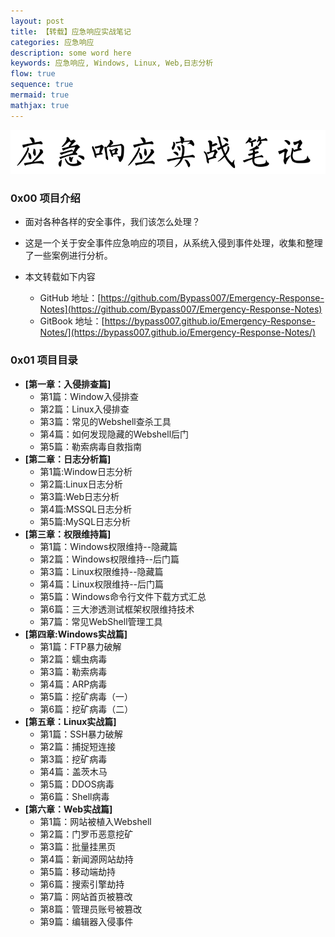 ```yaml
---
layout: post
title: 【转载】应急响应实战笔记
categories: 应急响应
description: some word here
keywords: 应急响应, Windows, Linux, Web,日志分析
flow: true
sequence: true
mermaid: true
mathjax: true
---
```


![img](/images/posts/2021-09-30-Emergency-Response-Notes.assets/sum-title.png)

### 0x00 项目介绍

- 面对各种各样的安全事件，我们该怎么处理？

- 这是一个关于安全事件应急响应的项目，从系统入侵到事件处理，收集和整理了一些案例进行分析。

- 本文转载如下内容
  - GitHub 地址：[https://github.com/Bypass007/Emergency-Response-Notes](https://github.com/Bypass007/Emergency-Response-Notes)
  - GitBook 地址：[https://bypass007.github.io/Emergency-Response-Notes/](https://bypass007.github.io/Emergency-Response-Notes/)

### 0x01 项目目录

- **[第一章：入侵排查篇]**
  - 第1篇：Window入侵排查
  - 第2篇：Linux入侵排查
  - 第3篇：常见的Webshell查杀工具
  - 第4篇：如何发现隐藏的Webshell后门
  - 第5篇：勒索病毒自救指南
- **[第二章：日志分析篇]**
  - 第1篇:Window日志分析
  - 第2篇:Linux日志分析
  - 第3篇:Web日志分析
  - 第4篇:MSSQL日志分析
  - 第5篇:MySQL日志分析
- **[第三章：权限维持篇]**
  - 第1篇：Windows权限维持--隐藏篇
  - 第2篇：Windows权限维持--后门篇
  - 第3篇：Linux权限维持--隐藏篇
  - 第4篇：Linux权限维持--后门篇
  - 第5篇：Windows命令行文件下载方式汇总
  - 第6篇：三大渗透测试框架权限维持技术
  - 第7篇：常见WebShell管理工具
- **[第四章:Windows实战篇]**
  - 第1篇：FTP暴力破解
  - 第2篇：蠕虫病毒
  - 第3篇：勒索病毒
  - 第4篇：ARP病毒
  - 第5篇：挖矿病毒（一）
  - 第6篇：挖矿病毒（二）
- **[第五章：Linux实战篇]**
  - 第1篇：SSH暴力破解
  - 第2篇：捕捉短连接
  - 第3篇：挖矿病毒
  - 第4篇：盖茨木马
  - 第5篇：DDOS病毒
  - 第6篇：Shell病毒
- **[第六章：Web实战篇]**
  - 第1篇：网站被植入Webshell
  - 第2篇：门罗币恶意挖矿
  - 第3篇：批量挂黑页
  - 第4篇：新闻源网站劫持
  - 第5篇：移动端劫持
  - 第6篇：搜索引擎劫持
  - 第7篇：网站首页被篡改
  - 第8篇：管理员账号被篡改
  - 第9篇：编辑器入侵事件
